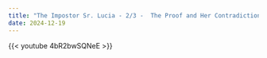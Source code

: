 ```yaml
---
title: "The Impostor Sr. Lucia - 2/3 -  The Proof and Her Contradictions"
date: 2024-12-19
---
```


{{< youtube 4bR2bwSQNeE >}}
